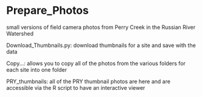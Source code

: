# Prepare_Photos  
small versions of field camera photos from Perry Creek in the Russian River Watershed

Download_Thumbnails.py: download thumbnails for a site and save with the data

Copy...: allows you to copy all of the photos from the various folders for each site into one folder

PRY_thumbnails: all of the PRY thumbnail photos are here and are accessible via the R script to have an interactive viewer

